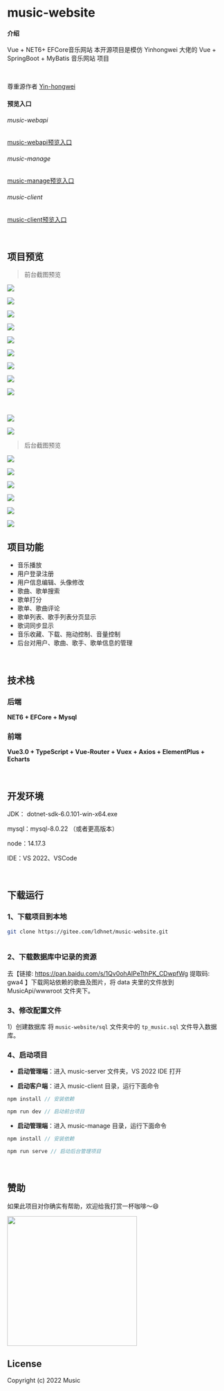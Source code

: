# music-website

#### 介绍
Vue + NET6+ EFCore音乐网站  本开源项目是模仿 Yinhongwei 大佬的 Vue + SpringBoot + MyBatis 音乐网站 项目

<br/>

尊重源作者  [Yin-hongwei](https://gitee.com/Yin-hongwei/)


#### 预览入口

###### music-webapi 
[music-webapi预览入口](http://180.76.235.148:9010/swg-login.html)

###### music-manage
[music-manage预览入口](http://180.76.235.148:8086/)

###### music-client
[music-client预览入口](http://180.76.235.148:8087/)
 
<br/>

## 项目预览

> 前台截图预览

![](https://github.com/ldhnet/music-website/blob/main/preview/1.jpg?raw=true)<br/>

![](https://github.com/ldhnet/music-website/blob/main/preview/2.jpg?raw=true)<br/>

![](https://github.com/ldhnet/music-website/blob/main/preview/3.jpg?raw=true)<br/>

![](https://github.com/ldhnet/music-website/blob/main/preview/4.jpg?raw=true)<br/>

![](https://github.com/ldhnet/music-website/blob/main/preview/5.jpg?raw=true)<br/>

![](https://github.com/ldhnet/music-website/blob/main/preview/6.jpg?raw=true)<br/>

![](https://github.com/ldhnet/music-website/blob/main/preview/7.jpg?raw=true)<br/>

![](https://github.com/ldhnet/music-website/blob/main/preview/8.jpg?raw=true)<br/>

![](https://github.com/ldhnet/music-website/blob/main/preview/9.jpg?raw=true)

<br/>

![](https://github.com/ldhnet/music-website/blob/main/preview/10.jpg?raw=true)<br/>

![](https://github.com/ldhnet/music-website/blob/main/preview/11.jpg?raw=true)<br/>

> 后台截图预览

![](https://github.com/ldhnet/music-website/blob/main/preview/12.jpg?raw=true)<br/>

![](https://github.com/ldhnet/music-website/blob/main/preview/13.jpg?raw=true)<br/>

![](https://github.com/ldhnet/music-website/blob/main/preview/14.jpg?raw=true)<br/>

![](https://github.com/ldhnet/music-website/blob/main/preview/15.jpg?raw=true)<br/>

![](https://github.com/ldhnet/music-website/blob/main/preview/16.jpg?raw=true)<br/>

![](https://github.com/ldhnet/music-website/blob/main/preview/17.jpg?raw=true)<br/>

## 项目功能

- 音乐播放
- 用户登录注册
- 用户信息编辑、头像修改
- 歌曲、歌单搜索
- 歌单打分
- 歌单、歌曲评论
- 歌单列表、歌手列表分页显示
- 歌词同步显示
- 音乐收藏、下载、拖动控制、音量控制
- 后台对用户、歌曲、歌手、歌单信息的管理

<br/>

## 技术栈

### 后端

**NET6 + EFCore + Mysql**

### 前端

**Vue3.0 + TypeScript + Vue-Router + Vuex + Axios + ElementPlus + Echarts**

<br/>

## 开发环境

JDK： dotnet-sdk-6.0.101-win-x64.exe

mysql：mysql-8.0.22 （或者更高版本）
  
node：14.17.3

IDE：VS 2022、VSCode


<br/>

## 下载运行

### 1、下载项目到本地

```bash
git clone https://gitee.com/ldhnet/music-website.git
 
```

### 2、下载数据库中记录的资源

去【链接: https://pan.baidu.com/s/1Qv0ohAIPeTthPK_CDwpfWg 提取码: gwa4 】下载网站依赖的歌曲及图片，将 data 夹里的文件放到 MusicApi/wwwroot 文件夹下。

 
### 3、修改配置文件

1）创建数据库
将 `music-website/sql` 文件夹中的 `tp_music.sql` 文件导入数据库。
 
### 4、启动项目

- **启动管理端**：进入 music-server 文件夹，VS 2022 IDE 打开

 
- **启动客户端**：进入 music-client 目录，运行下面命令

```js
npm install // 安装依赖

npm run dev // 启动前台项目
```

- **启动管理端**：进入 music-manage 目录，运行下面命令

```js
npm install // 安装依赖

npm run serve // 启动后台管理项目
```

<br/>

## 赞助

如果此项目对你确实有帮助，欢迎给我打赏一杯咖啡～😄

<img src="https://github.com/ldhnet/music-website/blob/main/preview/wxpay.png?raw=true" height="300px"/>

<br/>

## License

Copyright (c) 2022 Music
